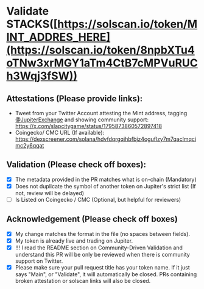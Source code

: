 # Validate STACKS([https://solscan.io/token/MINT_ADDRES_HERE](https://solscan.io/token/8npbXTu4oTNw3xrMGY1aTm4CtB7cMPVuRUCh3Wqj3fSW))

## Attestations (Please provide links):
- Tweet from your Twitter Account attesting the Mint address, tagging [@JupiterExchange](https://twitter.com/JupiterExchange) and showing community support: https://x.com/slapcitygame/status/1795873860572897418
- Coingecko/ CMC URL (If available): https://dexscreener.com/solana/hdvfdqrgqihbfbjz4oguflzy7m7qaclmqcimc2y6qqat

## Validation (Please check off boxes):
- [x] The metadata provided in the PR matches what is on-chain (Mandatory)
- [x] Does not duplicate the symbol of another token on Jupiter's strict list (If not, review will be delayed)
- [ ] Is Listed on Coingecko / CMC (Optional, but helpful for reviewers)  

## Acknowledgement (Please check off boxes)
- [x] My change matches the format in the file (no spaces between fields).
- [x] My token is already live and trading on Jupiter.
- [x] !!! I read the README section on Community-Driven Validation and understand this PR will be only be reviewed when there is community support on Twitter.
- [x] Please make sure your pull request title has your token name. If it just says "Main", or "Validate", it will automatically be closed. PRs containing broken attestation or solscan links will also be closed.
